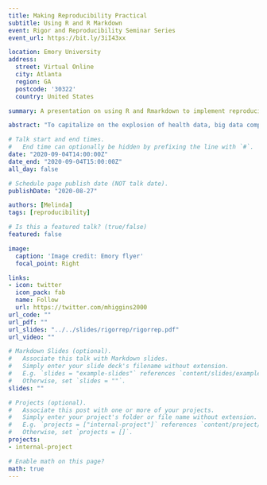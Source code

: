```yaml
---
title: Making Reproducibility Practical
subtitle: Using R and R Markdown
event: Rigor and Reproducibility Seminar Series
event_url: https://bit.ly/3iI43xx

location: Emory University
address:
  street: Virtual Online
  city: Atlanta
  region: GA
  postcode: '30322'
  country: United States

summary: A presentation on using R and Rmarkdown to implement reproducible workflow practices easily.

abstract: "To capitalize on the explosion of health data, big data computing platforms and data mining are critical for nursing and public health scientists. Reproducible workflows are also requirements in today’s open science calls for transparency. This presentation will provide a checklist  to follow to set up your workflow using the open source software tools of R and RStudio as well as code and data sharing and version control using Git on the Github cloud platform. [REGISTER](https://bit.ly/3iI43xx)."

# Talk start and end times.
#   End time can optionally be hidden by prefixing the line with `#`.
date: "2020-09-04T14:00:00Z"
date_end: "2020-09-04T15:00:00Z"
all_day: false

# Schedule page publish date (NOT talk date).
publishDate: "2020-08-27"

authors: [Melinda]
tags: [reproducibility]

# Is this a featured talk? (true/false)
featured: false

image:
  caption: 'Image credit: Emory flyer'
  focal_point: Right

links:
- icon: twitter
  icon_pack: fab
  name: Follow
  url: https://twitter.com/mhiggins2000
url_code: ""
url_pdf: ""
url_slides: "../../slides/rigorrep/rigorrep.pdf"
url_video: ""

# Markdown Slides (optional).
#   Associate this talk with Markdown slides.
#   Simply enter your slide deck's filename without extension.
#   E.g. `slides = "example-slides"` references `content/slides/example-slides.md`.
#   Otherwise, set `slides = ""`.
slides: ""

# Projects (optional).
#   Associate this post with one or more of your projects.
#   Simply enter your project's folder or file name without extension.
#   E.g. `projects = ["internal-project"]` references `content/project/deep-learning/index.md`.
#   Otherwise, set `projects = []`.
projects:
- internal-project

# Enable math on this page?
math: true
---
```


